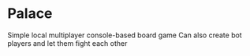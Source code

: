 # Palace
 Simple local multiplayer console-based board game
 Can also create bot players and let them fight each other

